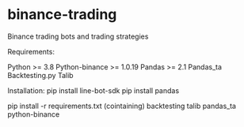 # binance-trading
Binance trading bots and trading strategies


Requirements:


Python >= 3.8
Python-binance >= 1.0.19
Pandas >= 2.1
Pandas_ta
Backtesting.py
Talib


Installation: pip install line-bot-sdk pip install pandas


pip install -r requirements.txt
(cointaining)
backtesting
talib
pandas_ta
python-binance
